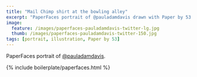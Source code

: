 ```yaml
---
title: "Mail Chimp shirt at the bowling alley"
excerpt: "PaperFaces portrait of @pauladamdavis drawn with Paper by 53 on an iPad."
image: 
  feature: /images/paperfaces-pauladamdavis-twitter-lg.jpg
  thumb: /images/paperfaces-pauladamdavis-twitter-150.jpg
tags: [portrait, illustration, Paper by 53]
---
```


PaperFaces portrait of [@pauladamdavis](http://twitter.com/pauladamdavis).

{% include boilerplate/paperfaces.html %}